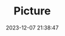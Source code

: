 ---
weight: 1
images:
- /images/edited/100.jpeg
title: Picture
date: 2023-12-07 21:38:47
tags: [luminarneo,work,ILCE-7M3,70.0,trafficlight]
---